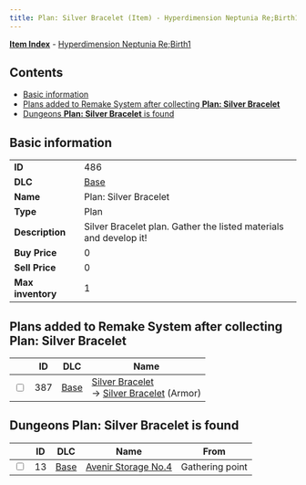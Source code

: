 ```yaml
---
title: Plan: Silver Bracelet (Item) - Hyperdimension Neptunia Re;Birth1
---
```


[**Item Index**](/neptunia/rb1/item/index.html) - [Hyperdimension Neptunia Re;Birth1](/neptunia/rb1)

## Contents

- [Basic information](#basic-information)
- [Plans added to Remake System after collecting **Plan: Silver Bracelet**](#plans-added-to-remake-system-after-collecting-plan-silver-bracelet)
- [Dungeons **Plan: Silver Bracelet** is found](#dungeons-plan-silver-bracelet-is-found)

## Basic information

|   |   |
| -- | -- |
| **ID** | 486 |
| **DLC** | [Base](/neptunia/rb1/dlc/1-base.html) |
| **Name** | Plan: Silver Bracelet |
| **Type** | Plan |
| **Description** | Silver Bracelet plan. Gather the listed materials and develop it! |
| **Buy Price** | 0 |
| **Sell Price** | 0 |
| **Max inventory** | 1 |


## Plans added to Remake System after collecting **Plan: Silver Bracelet**

|    | ID | DLC | Name |
| -- | -- | --- | ---- |
| <input type="checkbox" id="rb1-remake-1-387" class="trackbox" /> | 387 | [Base](/neptunia/rb1/dlc/1-base.html) | [Silver Bracelet](/neptunia/rb1/remake/1-387-silver-bracelet.html)<br /> → [Silver Bracelet](/neptunia/rb1/item/1-2522-silver-bracelet.html) (Armor) |


## Dungeons **Plan: Silver Bracelet** is found

|    | ID | DLC | Name | From |
| -- | -- | --- | ---- | ---- |
| <input type="checkbox" id="rb1-dungeon-1-13" class="trackbox" /> | 13 | [Base](/neptunia/rb1/dlc/1-base.html) | [Avenir Storage No.4](/neptunia/rb1/dungeon/1-13-avenir-storage-no-4.html) | Gathering point |
